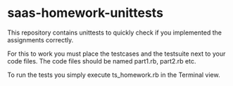 saas-homework-unittests
=======================
This repository contains unittests to quickly check if you implemented the assignments correctly.

For this to work you must place the testcases and the testsuite next to your code files. 
The code files should be named part1.rb, part2.rb etc.

To run the tests you simply execute ts_homework.rb in the Terminal view.
